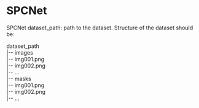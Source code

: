 # SPCNet
SPCNet
dataset_path: path to the dataset. Structure of the dataset should be:

dataset_path  
  |-- images  
      |-- img001.png  
      |-- img002.png  
  |-- ...    
       |-- masks    
          |-- img001.png  
        |-- img002.png   
  |-- ...
